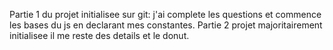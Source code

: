 Partie 1 du projet initialisee sur git: j'ai complete les questions et commence les bases du js en declarant mes constantes.
Partie 2 projet majoritairement initialisee il me reste des details et le donut.
